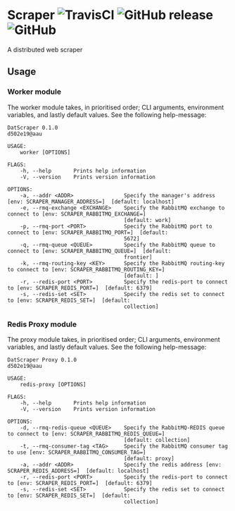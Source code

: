 # Scraper ![TravisCI](https://travis-ci.org/d502e19/scraper.svg?branch=master) ![GitHub release](https://img.shields.io/github/release/d502e19/scraper.svg) ![GitHub](https://img.shields.io/github/license/d502e19/scraper.svg)

A distributed web scraper

## Usage

### Worker module
The worker module takes, in prioritised order; CLI arguments, environment variables, and lastly default values. See the following help-message:
```
DatScraper 0.1.0
d502e19@aau

USAGE:
    worker [OPTIONS]

FLAGS:
    -h, --help       Prints help information
    -V, --version    Prints version information

OPTIONS:
    -a, --addr <ADDR>                Specify the manager's address [env: SCRAPER_MANAGER_ADDRESS=]  [default: localhost]
    -e, --rmq-exchange <EXCHANGE>    Specify the RabbitMQ exchange to connect to [env: SCRAPER_RABBITMQ_EXCHANGE=]
                                     [default: work]
    -p, --rmq-port <PORT>            Specify the RabbitMQ port to connect to [env: SCRAPER_RABBITMQ_PORT=]  [default:
                                     5672]
    -q, --rmq-queue <QUEUE>          Specify the RabbitMQ queue to connect to [env: SCRAPER_RABBITMQ_QUEUE=]  [default:
                                     frontier]
    -k, --rmq-routing-key <KEY>      Specify the RabbitMQ routing-key to connect to [env: SCRAPER_RABBITMQ_ROUTING_KEY=]
                                     [default: ]
    -r, --redis-port <PORT>          Specify the redis-port to connect to [env: SCRAPER_REDIS_PORT=]  [default: 6379]
    -s, --redis-set <SET>            Specify the redis set to connect to [env: SCRAPER_REDIS_SET=]  [default:
                                     collection]
```


### Redis Proxy module
The proxy module takes, in prioritised order; CLI arguments, environment variables, and lastly default values. See the following help-message:
```
DatScraper Proxy 0.1.0
d502e19@aau

USAGE:
    redis-proxy [OPTIONS]

FLAGS:
    -h, --help       Prints help information
    -V, --version    Prints version information

OPTIONS:
    -d, --rmq-redis-queue <QUEUE>    Specify the RabbitMQ-REDIS queue to connect to [env: SCRAPER_RABBITMQ_REDIS_QUEUE=]
                                     [default: collection]
    -t, --rmq-consumer-tag <TAG>     Specify the RabbitMQ consumer tag to use [env: SCRAPER_RABBITMQ_CONSUMER_TAG=]
                                     [default: proxy]
    -a, --addr <ADDR>                Specify the redis address [env: SCRAPER_REDIS_ADDRESS=]  [default: localhost]
    -r, --redis-port <PORT>          Specify the redis-port to connect to [env: SCRAPER_REDIS_PORT=]  [default: 6379]
    -s, --redis-set <SET>            Specify the redis set to connect to [env: SCRAPER_REDIS_SET=]  [default:
                                     collection]
```
